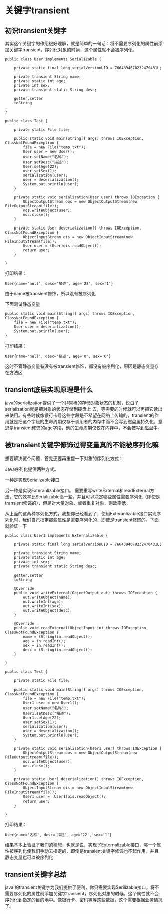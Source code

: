 # 关键字transient

## 初识transient关键字

其实这个关键字的作用很好理解，就是简单的一句话：将不需要序列化的属性前添加关键字transient，序列化对象的时候，这个属性就不会被序列化。

```
public class User implements Serializable {

    private static final long serialVersionUID = 7664394678232470431L;

    private transient String name;
    private static int age;
    private int sex;
    private transient static String desc;

    getter,setter
    toString

}

public class Test {

    private static File file;

    public static void main(String[] args) throws IOException, ClassNotFoundException {
        file = new File("temp.txt");
        User user = new User();
        user.setName("名称");
        User.setDesc("描述");
        User.setAge(22);
        user.setSex(1);
        serialization(user);
        user = deserialization();
        System.out.println(user);
    }

    private static void serialization(User user) throws IOException {
        ObjectOutputStream oos = new ObjectOutputStream(new FileOutputStream(file));
        oos.writeObject(user);
        oos.close();
    }

    private static User deserialization() throws IOException, ClassNotFoundException {
        ObjectInputStream ois = new ObjectInputStream(new FileInputStream(file));
        User user = (User)ois.readObject();
        return user;
    }

}

```

打印结果：
```
User{name='null', desc='描述', age='22', sex='1'}
```
由于name被transient修饰，所以没有被序列化

下面测试静态变量

```
public static void main(String[] args) throws IOException, ClassNotFoundException {
    file = new File("temp.txt");
    User user = deserialization();
    System.out.println(user);
}
```
打印结果：
```
User{name='null', desc='描述', age='0', sex='0'}
```
这时不管静态变量有没有被transient修饰，都没有被序列化，原因是静态变量存在方法区

## transient底层实现原理是什么

java的serialization提供了一个非常棒的存储对象状态的机制，说白了serialization就是把对象的状态存储到硬盘上 去，等需要的时候就可以再把它读出来使用。有些时候像银行卡号这些字段是不希望在网络上传输的，transient的作用就是把这个字段的生命周期仅存于调用者的内存中而不会写到磁盘里持久化，意思是transient修饰的age字段，他的生命周期仅仅在内存中，不会被写到磁盘中。

## 被transient关键字修饰过得变量真的不能被序列化嘛

想要解决这个问题，首先还要再重提一下对象的序列化方式：

Java序列化提供两种方式。

一种是实现Serializable接口

另一种是实现Exteranlizable接口。 需要重写writeExternal和readExternal方法，它的效率比Serializable高一些，并且可以决定哪些属性需要序列化（即使是transient修饰的），但是对大量对象，或者重复对象，则效率低。

从上面的这两种序列化方式，我想你已经看到了，使用Exteranlizable接口实现序列化时，我们自己指定那些属性是需要序列化的，即使是transient修饰的。下面就验证一下

```
public class User1 implements Externalizable {

    private static final long serialVersionUID = 7664394678232470431L;

    private transient String name;
    private static int age;
    private int sex;
    private transient static String desc;

    getter,setter
    toString

    @Override
    public void writeExternal(ObjectOutput out) throws IOException {
        out.writeObject(name);
        out.writeInt(age);
        out.writeInt(sex);
        out.writeObject(desc);
    }

    @Override
    public void readExternal(ObjectInput in) throws IOException, ClassNotFoundException {
        name = (String)in.readObject();
        age = in.readInt();
        sex = in.readInt();
        desc = (String)in.readObject();
    }

}

public class Test {

    private static File file;

    public static void main(String[] args) throws IOException, ClassNotFoundException {
        file = new File("temp.txt");
        User1 user = new User1();
        user.setName("名称");
        User1.setDesc("描述");
        User1.setAge(22);
        user.setSex(1);
        serialization(user);
        user = deserialization();
        System.out.println(user);
    }

    private static void serialization(User1 user) throws IOException {
        ObjectOutputStream oos = new ObjectOutputStream(new FileOutputStream(file));
        oos.writeObject(user);
        oos.close();
    }

    private static User1 deserialization() throws IOException, ClassNotFoundException {
        ObjectInputStream ois = new ObjectInputStream(new FileInputStream(file));
        User1 user = (User1)ois.readObject();
        return user;
    }

}
```
打印结果：
```
User{name='名称', desc='描述', age='22', sex='1'}
```
结果基本上验证了我们的猜想，也就是说，实现了Externalizable接口，哪一个属性被序列化使我们手动去指定的，即使是transient关键字修饰也不起作用。并且静态变量也可以被序列化

## transient关键字总结

java 的transient关键字为我们提供了便利，你只需要实现Serilizable接口，将不需要序列化的属性前添加关键字transient，序列化对象的时候，这个属性就不会序列化到指定的目的地中。像银行卡、密码等等这些数据。这个需要根据业务情况了。